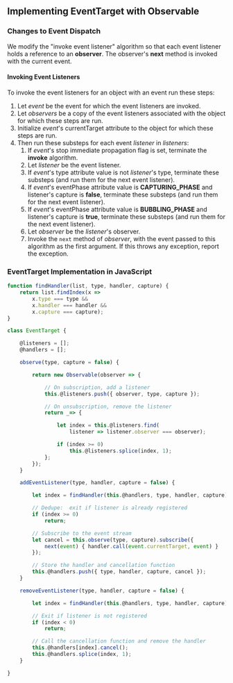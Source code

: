 ## Implementing EventTarget with Observable ##

### Changes to Event Dispatch ###

We modify the "invoke event listener" algorithm so that each event listener holds a
reference to an **observer**.  The observer's **next** method is invoked with the
current event.

#### Invoking Event Listeners ####

To invoke the event listeners for an object with an event run these steps:

1. Let *event* be the event for which the event listeners are invoked.
1. Let *observers* be a copy of the event listeners associated with the object for which
   these steps are run.
1. Initialize *event*'s currentTarget attribute to the object for which these steps are
   run.
1. Then run these substeps for each event *listener* in *listeners*:
    1. If *event*'s stop immediate propagation flag is set, terminate the **invoke**
       algorithm.
    1. Let *listener* be the event listener.
    1. If *event*'s type attribute value is not *listener*'s type, terminate these substeps
       (and run them for the next event listener).
    1. If *event*'s eventPhase attribute value is **CAPTURING_PHASE** and listener's
       capture is **false**, terminate these substeps (and run them for the next event
       listener).
    1. If *event*'s eventPhase attribute value is **BUBBLING_PHASE** and listener's
       capture is **true**, terminate these substeps (and run them for the next event
       listener).
    1. Let *observer* be the *listener*'s observer.
    1. Invoke the `next` method of *observer*, with the event passed to this algorithm
       as the first argument.  If this throws any exception, report the exception.

### EventTarget Implementation in JavaScript ###

```js
function findHandler(list, type, handler, capture) {
    return list.findIndex(x =>
        x.type === type &&
        x.handler === handler &&
        x.capture === capture);
}

class EventTarget {

    @listeners = [];
    @handlers = [];

    observe(type, capture = false) {

        return new Observable(observer => {

            // On subscription, add a listener
            this.@listeners.push({ observer, type, capture });

            // On unsubscription, remove the listener
            return _=> {

                let index = this.@listeners.find(
                    listener => listener.observer === observer);

                if (index >= 0)
                    this.@listeners.splice(index, 1);
            };
        });
    }

    addEventListener(type, handler, capture = false) {

        let index = findHandler(this.@handlers, type, handler, capture);

        // Dedupe:  exit if listener is already registered
        if (index >= 0)
            return;

        // Subscribe to the event stream
        let cancel = this.observe(type, capture).subscribe({
            next(event) { handler.call(event.currentTarget, event) }
        });

        // Store the handler and cancellation function
        this.@handlers.push({ type, handler, capture, cancel });
    }

    removeEventListener(type, handler, capture = false) {

        let index = findHandler(this.@handlers, type, handler, capture);

        // Exit if listener is not registered
        if (index < 0)
            return;

        // Call the cancellation function and remove the handler
        this.@handlers[index].cancel();
        this.@handlers.splice(index, 1);
    }

}
```
